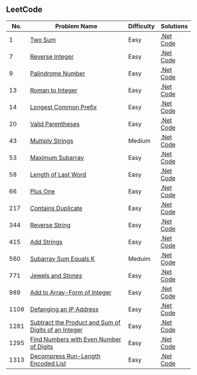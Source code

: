 ## LeetCode

| No. | Problem Name | Difficulty | Solutions |
|-----|--------------|------------|----------|
| 1 | [Two Sum](https://leetcode.com/problems/two-sum/) | Easy | [.Net Code](dotnet/0001) |
| 7 | [Reverse Integer](https://leetcode.com/problems/reverse-integer) | Easy | [.Net Code](dotnet/0007) |
| 9 | [Palindrome Number](https://leetcode.com/problems/palindrome-number) | Easy | [.Net Code](dotnet/0009) |
| 13 | [Roman to Integer](https://leetcode.com/problems/roman-to-integer) | Easy | [.Net Code](dotnet/0013) |
| 14 | [Longest Common Prefix](https://leetcode.com/problems/longest-common-prefix) | Easy | [.Net Code](dotnet/0014) |
| 20 | [Valid Parentheses](https://leetcode.com/problems/valid-parentheses) | Easy | [.Net Code](dotnet/0020) |
| 43 | [Multiply Strings](https://leetcode.com/problems/multiply-strings) | Medium | [.Net Code](dotnet/0043) |
| 53 | [Maximum Subarray](https://leetcode.com/problems/maximum-subarray) | Easy | [.Net Code](dotnet/0053) |
| 58 | [Length of Last Word](https://leetcode.com/problems/length-of-last-word) | Easy | [.Net Code](dotnet/0058) |
| 66 | [Plus One](https://leetcode.com/problems/plus-one) | Easy | [.Net Code](dotnet/0066) |
| 217 | [Contains Duplicate](https://leetcode.com/problems/contains-duplicate) | Easy | [.Net Code](dotnet/0217) |
| 344 | [Reverse String](https://leetcode.com/problems/reverse-string) | Easy | [.Net Code](dotnet/0344) |
| 415 | [Add Strings](https://leetcode.com/problems/add-strings) | Easy | [.Net Code](dotnet/0415) |
| 560 | [Subarray Sum Equals K](https://leetcode.com/problems/subarray-sum-equals-k) | Meduim | [.Net Code](dotnet/0560) |
| 771 | [Jewels and Stones](https://leetcode.com/problems/jewels-and-stones) | Easy | [.Net Code](dotnet/0771) |
| 989 | [Add to Array-Form of Integer](https://leetcode.com/problems/add-to-array-form-of-integer) | Easy | [.Net Code](dotnet/0989) |
| 1108 | [Defanging an IP Address](https://leetcode.com/problems/defanging-an-ip-address) | Easy | [.Net Code](dotnet/1108) |
| 1281 | [Subtract the Product and Sum of Digits of an Integer](https://leetcode.com/problems/subtract-the-product-and-sum-of-digits-of-an-integer) | Easy | [.Net Code](dotnet/1281) |
| 1295 | [Find Numbers with Even Number of Digits](https://leetcode.com/problems/find-numbers-with-even-number-of-digits) | Easy | [.Net Code](dotnet/1295) |
| 1313 | [Decompress Run-Length Encoded List](https://leetcode.com/problems/decompress-run-length-encoded-list) | Easy | [.Net Code](dotnet/1313) |